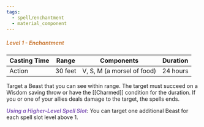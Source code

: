 ```yaml
---
tags:
  - spell/enchantment
  - material_component
---
```

##### *<span style="color:rgb(203, 123, 55)">Level 1 - Enchantment</span>*

|Casting Time|Range|Components|Duration|
|---|---|---|---|
|Action|30 feet|V, S, M (a morsel of food)|24 hours|
Target a Beast that you can see within range. The target must succeed on a Wisdom saving throw or have the [[Charmed]] condition for the duration. If you or one of your allies deals damage to the target, the spells ends. 

***<span style="color:rgb(134, 93, 187)">Using a Higher-Level Spell Slot</span>***: You can target one additional Beast for each spell slot level above 1.